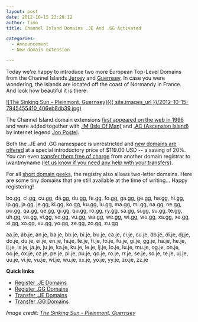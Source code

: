 ```yaml
---
layout: post
date: 2012-10-15 23:28:12
author: Timo
title: Channel Island Domains .JE And .GG Activated

categories:
  - Announcement
  - New domain extension

---
```


Today we're happy to introduce two more European Top-Level Domains from the Channel Islands [Jersey](https://iwantmyname.com/domains/je-channel-island-domain-name-registration-for-jersey) and [Guernsey](https://iwantmyname.com/domains/gg-channel-island-domain-name-registration-for-guernsey). In case you were wondering, the islands are located off the coast of Normandy in France. And look how beautiful it is there:

[![The Sinking Sun - Pleinmont, Guernsey]({{ site.images_url }}/2012-10-15-7945455410_406eb8db39.jpg)](http://www.flickr.com/photos/janicskovsky/7945455410/ "The Sinking Sun - Pleinmont, Guernsey by Janicskovsky, on Flickr")

The Channel Island domain extensions [first appeared on the web in 1996](http://en.wikipedia.org/wiki/.je) and were added together with [.IM (Isle Of Man)](https://iwantmyname.com/domains/im-domain-name-registration-for-isle-of-man) and [.AC (Ascension Island)](https://iwantmyname.com/domains/ac-international-domain-name-registration-for-ascension-island) by internet legend [Jon Postel](http://en.wikipedia.org/wiki/Jon_Postel).

Both the .JE and .GG namespace is unrestricted and [new domains are offered]() at a special introductory price of $119.00 USD -- a saving of 20%. You can even [transfer them free of charge](https://iwantmyname.com/domains/domain-transfer) from another domain registrar to iwantmyname ([let us know if you need any help with your transfers](https://iwantmyname.com/transferservice)).

For all [short domain geeks](https://iwantmyname.com/short-domain-search), the registry also allows two-letter domains. Here are some tiny domains that are still available at the time of writing... Happy registering!

bo.gg, 
ci.gg, 
cu.gg, 
da.gg, 
du.gg, 
fe.gg, 
fo.gg, 
ga.gg, 
ge.gg, 
ha.gg, 
hi.gg, 
ip.gg, 
ja.gg, 
je.gg, 
ki.gg, 
ko.gg, 
ku.gg, 
lu.gg, 
ma.gg, 
mi.gg, 
na.gg, 
ne.gg, 
po.gg, 
qa.gg, 
qe.gg, 
gi.gg, 
qo.gg, 
ro.gg, 
ry.gg, 
sa.gg, 
si.gg, 
su.gg, 
te.gg, 
uh.gg, 
va.gg, 
vi.gg, 
vo.gg, 
vu.gg, 
wa.gg, 
we.gg, 
wi.gg, 
wu.gg, 
xa.gg, 
xe.gg, 
xi.gg, 
xo.gg, 
xu.gg, 
yo.gg, 
ze.gg, 
zo.gg, 
zu.gg

aa.je, 
ab.je, 
an.je, 
ba.je, 
bb.je, 
bi.je, 
bu.je, 
ca.je, 
ci.je, 
cu.je, 
db.je, 
di.je, 
dj.je, 
do.je, 
du.je, 
ei.je, 
en.je, 
fa.je, 
fe.je, 
fi.je, 
fo.je, 
fu.je, 
gi.je, 
gg.je, 
ha.je, 
he.je, 
ij.je, 
is.je, 
ja.je, 
ju.je, 
ka.je, 
ku.je, 
le.je, 
lj.je, 
lo.je, 
lu.je, 
mu.je, 
og.je, 
on.je, 
oo.je, 
ox.je, 
oz.je, 
pe.je, 
pi.je, 
pu.je, 
qo.je, 
ro.je, 
rr.je, 
se.je, 
so.je, 
te.je, 
uj.je, 
uu.je, 
vi.je, 
vu.je, 
wi.je, 
wu.je, 
xx.je, 
yo.je, 
yy.je, 
zo.je, 
zz.je

**Quick links**

- [Register .JE Domains](https://iwantmyname.com/domains/je-channel-island-domain-name-registration-for-jersey)
- [Register .GG Domains](https://iwantmyname.com/domains/gg-channel-island-domain-name-registration-for-guernsey)
- [Transfer .JE Domains](https://iwantmyname.com/domains/je-domain-registrar-transfer-jersey)
- [Transfer .GG Domains](https://iwantmyname.com/domains/gg-domain-registrar-transfer-guernsey)

*Image credit: [The Sinking Sun - Pleinmont, Guernsey](http://www.flickr.com/photos/janicskovsky/7945455410/)*
